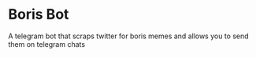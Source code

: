 # Boris Bot
A telegram bot that scraps twitter for boris memes and allows you to send them on telegram chats

